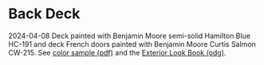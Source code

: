 # Back Deck

2024-04-08 Deck painted with Benjamin Moore semi-solid Hamilton Blue HC-191 and deck French doors painted with Benjamin Moore Curtis Salmon CW-215. See [color sample (pdf)](./DeckStainExtDoorPaint.pdf) and the [Exterior Look Book (odg)](../ExteriorLookBook.odg).
